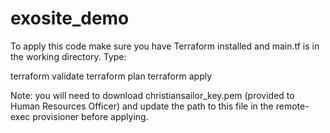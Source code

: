 # exosite_demo
To apply this code make sure you have Terraform installed and main.tf is in the working directory.  Type:

terraform validate
terraform plan
terraform apply

Note: you will need to download christiansailor_key.pem (provided to Human Resources Officer) and update the path to this file in the remote-exec provisioner before applying.
